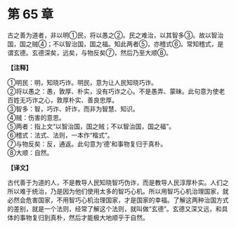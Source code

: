# 第 65 章

古之善为道者，非以明①民，将以愚之②。民之难治，以其智多③。故以智治国，国之贼④；不以智治国，国之福。知此两者⑤，亦稽式⑥。常知稽式，是谓玄德。玄德深矣，远矣，与物反矣⑦，然后乃至大顺⑧。

**【注释】**

①明民：明，知晓巧诈。明民，意为让人民知晓巧诈。    
②将以愚之：愚，敦厚、朴实，没有巧诈之心。不是愚弄、蒙昧。此句意为使老百姓无巧诈之心，敦厚朴实、善良忠厚。    
③智多：智，巧诈、奸诈，而非为智慧、知识。    
④贼：伤害的意思。    
⑤两者：指上文“以智治国，国之贼；不以智治国，国之福”。    
⑥稽式：法式、法则，一本作“楷式”。    
⑦与物反矣：反，通返。此句意为‘德’和事物复归于真朴。    
⑧大顺：自然。

**【译文】**

古代善于为道的人，不是教导人民知晓智巧伪诈，而是教导人民淳厚朴实。人们之所以难于统治，乃是因为他们使用太多的智巧心机。所以用智巧心机治理国家，就必然会危害国家，不用智巧心机治理国家，才是国家的幸福。了解这两种治国方式的差别，就是一个法则，经常了解这个法则，就叫做“玄德”。玄德又深又远，和具体的事物复归到真朴，然后才能极大地顺乎于自然。
